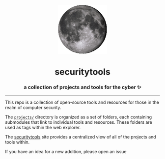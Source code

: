 <p align="center">
  <a href="http://endless.horse">
    <img src=moon.gif alt="spinning-moon" />
  </a>
</p>

<h1 align="center">
  securitytools
</h1>

<h3 align="center">
  a collection of projects and tools for the cyber ✨
</h3>

---

This repo is a collection of open-source tools and resources for those in the realm of computer security.

The [`projects/`](../projects) directory is organized as a set of folders, each containing submodules that link to individual tools and resources. These folders are used as tags within the web explorer.

The [securitytools](https://joshhighet.github.io/securitytools) site provides a centralized view of all of the projects and tools within.

If you have an idea for a new addition, please open an issue
